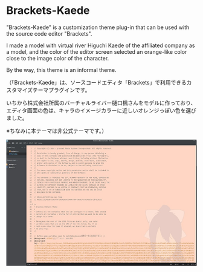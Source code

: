 # Brackets-Kaede

"Brackets-Kaede" is a customization theme plug-in that can be used with the source code editor "Brackets".

I made a model with virtual river Higuchi Kaede of the affiliated company as a model, and the color of the editor screen selected an orange-like color close to the image color of the character.

By the way, this theme is an informal theme.

（「Brackets-Kaede」は、ソースコードエディタ「Brackets」で利用できるカスタマイズテーマプラグインです。

いちから株式会社所属のバーチャルライバー樋口楓さんをモデルに作っており、エディタ画面の色は、キャラのイメージカラーに近しいオレンジっぽい色を選びました。

※ちなみに本テーマは非公式テーマです。）

<img src="img/cap1.jpg" alt="Brackets-Kaede">
